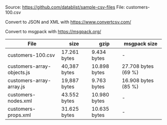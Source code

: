 Source: https://github.com/datablist/sample-csv-files
File: customers-100.csv

Convert to JSON and XML with https://www.convertcsv.com/

Convert to msgpack with https://msgpack.org/

| File                       | size         | gzip         | msgpack size        |
| -------------------------- | ------------ | ------------ | ------------------- |
| customers-100.csv          | 17.261 bytes | 9.434 bytes  | -                   |
| customers-array-objects.js | 40,387 bytes | 10.898 bytes | 27.708 bytes (69 %) |
| customers-array-array.js   | 19,887 bytes | 9.763 bytes  | 16.908 bytes (85 %) |
| customers-nodes.xml        | 43.552 bytes | 10.980 bytes | -                   |
| customers-props.xml        | 31.625 bytes | 10.635 bytes | -                   |
